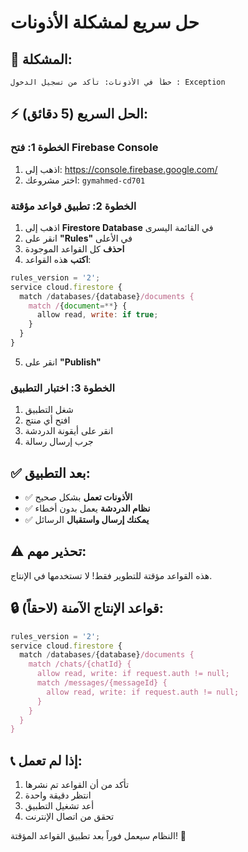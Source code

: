 # حل سريع لمشكلة الأذونات

## 🚨 **المشكلة:**
```
خطأ في الأذونات: تأكد من تسجيل الدخول : Exception
```

## ⚡ **الحل السريع (5 دقائق):**

### **الخطوة 1: فتح Firebase Console**
1. اذهب إلى: https://console.firebase.google.com/
2. اختر مشروعك: `gymahmed-cd701`

### **الخطوة 2: تطبيق قواعد مؤقتة**
1. اذهب إلى **Firestore Database** في القائمة اليسرى
2. انقر على **"Rules"** في الأعلى
3. **احذف** كل القواعد الموجودة
4. **اكتب** هذه القواعد:

```javascript
rules_version = '2';
service cloud.firestore {
  match /databases/{database}/documents {
    match /{document=**} {
      allow read, write: if true;
    }
  }
}
```

5. انقر على **"Publish"**

### **الخطوة 3: اختبار التطبيق**
1. شغل التطبيق
2. افتح أي منتج
3. انقر على أيقونة الدردشة
4. جرب إرسال رسالة

## ✅ **بعد التطبيق:**
- ✅ **الأذونات تعمل** بشكل صحيح
- ✅ **نظام الدردشة** يعمل بدون أخطاء
- ✅ **يمكنك إرسال واستقبال** الرسائل

## ⚠️ **تحذير مهم:**
هذه القواعد مؤقتة للتطوير فقط! لا تستخدمها في الإنتاج.

## 🔒 **قواعد الإنتاج الآمنة (لاحقاً):**
```javascript
rules_version = '2';
service cloud.firestore {
  match /databases/{database}/documents {
    match /chats/{chatId} {
      allow read, write: if request.auth != null;
      match /messages/{messageId} {
        allow read, write: if request.auth != null;
      }
    }
  }
}
```

## 📞 **إذا لم تعمل:**
1. تأكد من أن القواعد تم نشرها
2. انتظر دقيقة واحدة
3. أعد تشغيل التطبيق
4. تحقق من اتصال الإنترنت

النظام سيعمل فوراً بعد تطبيق القواعد المؤقتة! 🚀 